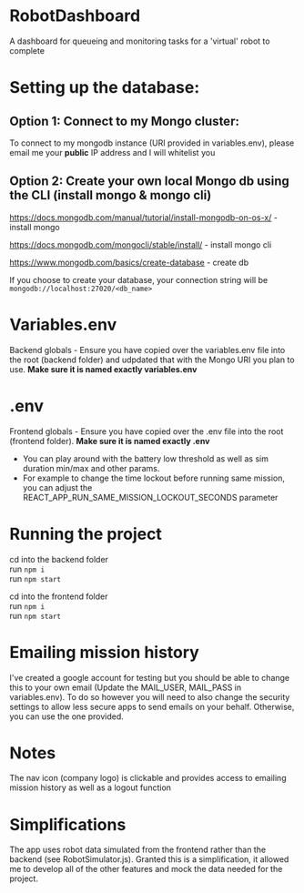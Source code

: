 # RobotDashboard
A dashboard for queueing and monitoring tasks for a 'virtual' robot to complete

# Setting up the database:
## Option 1: Connect to my Mongo cluster:
To connect to my mongodb instance (URI provided in variables.env), please email me your **public** IP address and I will whitelist you

## Option 2: Create your own local Mongo db using the CLI (install mongo & mongo cli)
https://docs.mongodb.com/manual/tutorial/install-mongodb-on-os-x/  - install mongo

https://docs.mongodb.com/mongocli/stable/install/ - install mongo cli

https://www.mongodb.com/basics/create-database - create db

If you choose to create your database, your connection string will be `mongodb://localhost:27020/<db_name>`

# Variables.env
Backend globals - Ensure you have copied over the variables.env file into the root (backend folder) and udpdated that with the Mongo URI you plan to use. **Make sure it is named exactly variables.env**

# .env
Frontend globals - Ensure you have copied over the .env file into the root (frontend folder). **Make sure it is named exactly .env**
- You can play around with the battery low threshold as well as sim duration min/max and other params.
- For example to change the time lockout before running same mission, you can adjust the REACT_APP_RUN_SAME_MISSION_LOCKOUT_SECONDS parameter

# Running the project
cd into the backend folder  
run `npm i`  
run `npm start`  

cd into the frontend folder  
run `npm i`  
run `npm start`  

# Emailing mission history
I've created a google account for testing but you should be able to change this to your own email (Update the MAIL_USER, MAIL_PASS in variables.env). To do so however you will need to also change the security settings to allow less secure apps to send emails on your behalf. Otherwise,
you can use the one provided. 

# Notes
The nav icon (company logo) is clickable and provides access to emailing mission history as well as a logout function

# Simplifications
The app uses robot data simulated from the frontend rather than the backend (see RobotSimulator.js). Granted this is a simplification, it allowed me to develop all of the other features and mock the data needed for the project. 